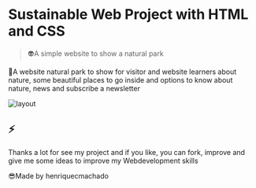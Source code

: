 # Sustainable Web Project with HTML and CSS
> 👽A simple website to show a natural park

🤙A website natural park to show for visitor and website learners about nature, some beautiful places to go inside and options to know about nature, news and subscribe a newsletter

![layout](https://user-images.githubusercontent.com/59877230/96325643-bb657e00-0fff-11eb-93b4-f4aaddbd1b5f.jpg)

## ⚡

Thanks a lot for see my project and if you like, you can fork, improve and give me some ideas to improve my Webdevelopment skills

😎Made by henriquecmachado